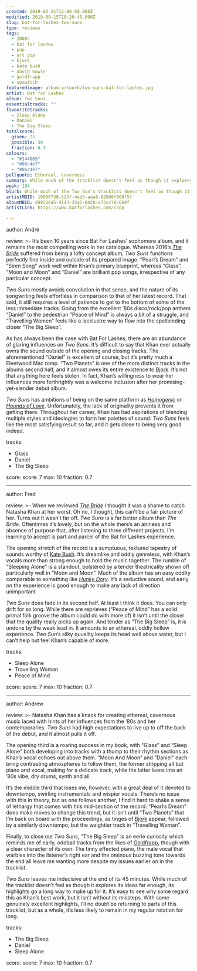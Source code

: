 ```yaml
---
created: 2019-03-21T12:00:50.000Z
modified: 2019-09-15T20:20:45.000Z
slug: bat-for-lashes-two-suns
type: reviews
tags:
  - 2000s
  - bat for lashes
  - pop
  - art pop
  - bjork
  - kate bush
  - david bowie
  - goldfrapp
  - sexwitch
featuredimage: album-artwork/two-suns-bat-for-lashes.jpg
artist: Bat for Lashes
album: Two Suns
essentialtracks: ""
favouritetracks:
  - Sleep Alone
  - Daniel
  - The Big Sleep
totalscore:
  given: 21
  possible: 30
  fraction: 0.7
colours:
  - "#144065"
  - "#86c4e7"
  - "#86c4e7"
pullquote: Ethereal, cavernous
summary: While much of the tracklist doesn't feel as though it explores its ideas far enough, its highlights go a long way to make up for it. It's easy to see why some regard this as Khan's best work, but it isn't without its missteps.
week: 184
blurb: While much of the Two Sun's tracklist doesn't feel as though it explores its ideas far enough, its highlights go a long way to make up for it.
artistMBID: 10000730-525f-4ed5-aaa8-92888f060f5f
albumMBID: d4952445-d143-35a1-8420-d73cc78c668f
artistLink: https://www.batforlashes.com/shop

---
```

author: André

review: >-
  It’s been 10 years since Bat For Lashes’ sophomore album, and it remains the most compelling work in her catalogue. Whereas 2016’s [*The Bride*](/reviews/bat-for-lashes-the-bride/) suffered from being a lofty concept album, *Two Suns* functions perfectly fine inside and outside of its prepared image. “Pearl’s Dream” and “Siren Song” work well within Khan’s primary blueprint, whereas “Glass”, “Moon and Moon” and “Daniel” are brilliant pop songs, irrespective of any particular concept. 
  
  *Two Suns* mostly avoids convolution in that sense, and the nature of its songwriting feels effortless in comparison to that of her latest record. That said, it still requires a level of patience to get to the bottom of some of the less immediate tracks. Going from the excellent ’80s disco/rock/pop anthem “Daniel” to the pedestrian “Peace of Mind” is always a bit of a struggle, and “Travelling Women” feels like a lacklustre way to flow into the spellbinding closer “The Big Sleep”.

  As has always been the case with Bat For Lashes, there are an abundance of glaring influences on *Two Suns*. It’s difficult to say that Khan ever actually owns the sound outside of the opening and closing tracks. The aforementioned “Daniel” is excellent of course, but it’s pretty much a Fleetwood Mac romp. “Two Planets” is one of the more distinct tracks in the albums second half, and it almost owes its entire existence to [Bjork](/reviews/bjork-debut/). It’s not that anything here feels stolen. In fact, Khan’s willingness to wear her influences more forthrightly was a welcome inclusion after her promising-yet-slender debut album. 
  
  *Two Suns* has ambitions of being on the same platform as [*Homogenic*](/reviews/bjork-homogenic/) or [*Hounds of Love*](/reviews/kate-bush-hounds-of-love/). Unfortunately, the lack of originality prevents it from getting there. Throughout her career, Khan has had aspirations of blending multiple styles and ideologies to form her palettes of sound. *Two Suns* feels like the most satisfying result so far, and it gets close to being very good indeed.

tracks:
  - Glass
  - ­­Daniel
  - ­­The Big Sleep

score:
  score: 7
  max: 10
  fraction: 0.7

---
author: Fred

review: >-
  When we reviewed [*The Bride*](/reviews/bat-for-lashes-the-bride/) I thought it was a shame to catch Natasha Khan at her worst. Oh no, I thought, this can’t be a fair picture of her. Turns out it wasn’t far off. *Two Suns* is a far better album than *The Bride.* Oftentimes it’s lovely, but on the whole there’s an airiness and absence of purpose that, after listening to three different projects, I’m learning to accept is part and parcel of the Bat for Lashes experience.

  The opening stretch of the record is a sumptuous, textured tapestry of sounds worthy of [Kate Bush](/reviews/kate-bush-hounds-of-love/). It’s dreamlike and oddly genreless, with Khan’s vocals more than strong enough to hold the music together. The rumble of “Sleeping Alone” is a standout, bolstered by a tender theatricality shown off particularly well in “Moon and Moon”. Much of the album has an easy oddity comparable to something like [*Hunky Dory*](/reviews/david-bowie-hunky-dory/). It’s a seductive sound, and early on the experience is good enough to make any lack of direction unimportant.

  *Two Suns* does fade in its second half. At least I think it does. You can only drift for so long. While there are reprieves (“Peace of Mind” has a solid primal folk groove the album could do with more of) it isn’t until the closer that the quality really picks up again. And tender as “The Big Sleep” is, it is undone by the weak lead in. It amounts to an ethereal, oddly hollow experience. *Two Sun*’s silky quuality keeps its head well above water, but I can’t help but feel Khan’s capable of more.

tracks:
  - Sleep Alone
  - ­­Travelling Woman
  - ­­Peace of Mind

score:
  score: 7
  max: 10
  fraction: 0.7

---
author: Andrew

review: >-
  Natasha Khan has a knack for creating ethereal, cavernous music laced with hints of her influences from the ’80s and her contemporaries. *Two Suns* had high expectations to live up to off the back of the debut, and it almost pulls it off.

  The opening third is a roaring success in my book, with “Glass” and “Sleep Alone” both developing into tracks with a thump to their rhythm sections as Khan’s vocal echoes out above them. “Moon And Moon” and “Daniel” each bring contrasting atmospheres to follow them, the former stripping all but piano and vocal, making for a delicate track, while the latter leans into an ’80s vibe, dry drums, synth and all.

  It’s the middle third that loses me, however, with a great deal of it devoted to downtempo, swirling instrumentals and wispier vocals. There’s no issue with this in theory, but as one follows another, I find it hard to shake a sense of lethargy that comes with this mid-section of the record. “Pearl’s Dream” does make moves to change this trend, but it isn’t until “Two Planets” that I’m back on board with the proceedings, as tinges of [Bjork](/reviews/bjork-utopia/) appear, followed by a similarly downtempo, but the weightier track in “Travelling Woman”. 
  
  Finally, to close out *Two Suns*, “The Big Sleep” is an eerie curiosity which reminds me of early, oddball tracks from the likes of [Goldfrapp](/articles/goldfrapp-find-familiarity-in-space/), though with a clear character of its own. The tinny effected piano, the male vocal that warbles into the listener’s right ear and the ominous buzzing tone towards the end all leave me wanting more despite my issues earlier on in the tracklist.

  *Two Suns* leaves me indecisive at the end of its 45 minutes. While much of the tracklist doesn’t feel as though it explores its ideas far enough, its highlights go a long way to make up for it. It’s easy to see why some regard this as Khan’s best work, but it isn’t without its missteps. With some genuinely excellent highlights, I’ll no doubt be returning to parts of this tracklist, but as a whole, it’s less likely to remain in my regular rotation for long.

tracks:
  - The Big Sleep
  - ­­Daniel
  - ­­Sleep Alone
  
score:
  score: 7
  max: 10
  fraction: 0.7

